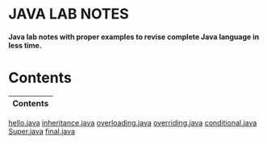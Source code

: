 # JAVA LAB NOTES
#### Java lab notes with proper examples to revise complete Java language in less time.
# Contents
| Contents|
|---------|
[hello.java](https://github.com/manishshrestha01/javalab/blob/main/hello.java)
[inheritance.java](https://github.com/manishshrestha01/javalab/blob/main/inheritance.java)
[overloading.java](https://github.com/manishshrestha01/javalab/blob/main/overloading.java)
[overriding.java](https://github.com/manishshrestha01/javalab/blob/main/overriding.java)
[conditional.java](https://github.com/manishshrestha01/javalab/blob/main/conditional.java)
[Super.java](https://github.com/manishshrestha01/javalab/blob/main/Super.java)
[final.java](https://github.com/manishshrestha01/javalab/blob/main/final.java)
